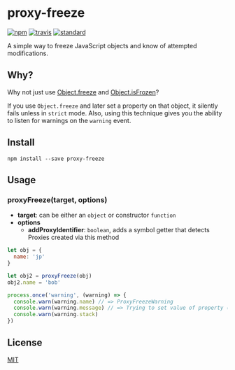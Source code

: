 proxy-freeze
=============

[![npm][npm-image]][npm-url]
[![travis][travis-image]][travis-url]
[![standard][standard-image]][standard-url]

[npm-image]: https://img.shields.io/npm/v/proxy-freeze.svg?style=flat-square
[npm-url]: https://www.npmjs.com/package/proxy-freeze
[travis-image]: https://img.shields.io/travis/jprichardson/proxy-freeze.svg?style=flat-square
[travis-url]: https://travis-ci.org/jprichardson/proxy-freeze
[standard-image]: https://img.shields.io/badge/code%20style-standard-brightgreen.svg?style=flat-square
[standard-url]: http://npm.im/standard

A simple way to freeze JavaScript objects and know of attempted modifications.

Why?
----

Why not just use [Object.freeze](https://developer.mozilla.org/en-US/docs/Web/JavaScript/Reference/Global_Objects/Object/freeze) and [Object.isFrozen](https://developer.mozilla.org/en-US/docs/Web/JavaScript/Reference/Global_Objects/Object/isFrozen)?

If you use `Object.freeze` and later set a property on that object, it silently fails unless in `strict` mode. Also, using this technique gives you the ability to listen for warnings on the `warning` event.


Install
-------

    npm install --save proxy-freeze


Usage
-----

### proxyFreeze(target, options)

- **target**: can be either an `object` or constructor `function`
- **options**
   - **addProxyIdentifier**: `boolean`, adds a symbol getter that detects Proxies created via this method

```js
let obj = {
  name: 'jp'
}

let obj2 = proxyFreeze(obj)
obj2.name = 'bob'

process.once('warning', (warning) => {
  console.warn(warning.name) // => ProxyFreezeWarning
  console.warn(warning.message) // => Trying to set value of property (name) of frozen object.
  console.warn(warning.stack)
})
```


License
-------

[MIT](LICENSE.md)
